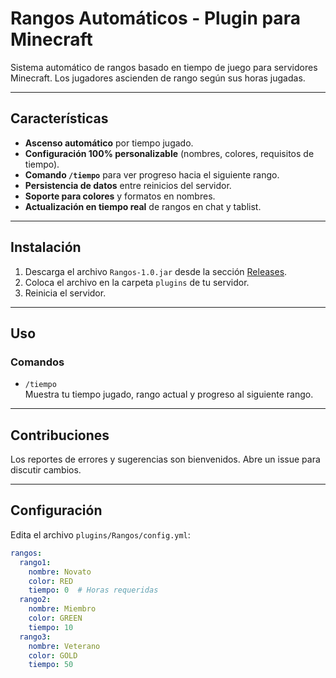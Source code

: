 # Rangos Automáticos - Plugin para Minecraft

Sistema automático de rangos basado en tiempo de juego para servidores Minecraft. Los jugadores ascienden de rango según sus horas jugadas.

---

## Características
- **Ascenso automático** por tiempo jugado.
- **Configuración 100% personalizable** (nombres, colores, requisitos de tiempo).
- **Comando `/tiempo`** para ver progreso hacia el siguiente rango.
- **Persistencia de datos** entre reinicios del servidor.
- **Soporte para colores** y formatos en nombres.
- **Actualización en tiempo real** de rangos en chat y tablist.

---

## Instalación
1. Descarga el archivo `Rangos-1.0.jar` desde la sección [Releases](https://github.com/EnriqueCazun/Minecraft_Rangos/releases/tag/1.0).
2. Coloca el archivo en la carpeta `plugins` de tu servidor.
3. Reinicia el servidor.

---

## Uso
### Comandos
- `/tiempo`  
  Muestra tu tiempo jugado, rango actual y progreso al siguiente rango.

---

## Contribuciones
Los reportes de errores y sugerencias son bienvenidos. Abre un issue para discutir cambios.

---

## Configuración
Edita el archivo `plugins/Rangos/config.yml`:

```yaml
rangos:
  rango1:
    nombre: Novato
    color: RED
    tiempo: 0  # Horas requeridas
  rango2:
    nombre: Miembro
    color: GREEN
    tiempo: 10
  rango3:
    nombre: Veterano
    color: GOLD
    tiempo: 50
